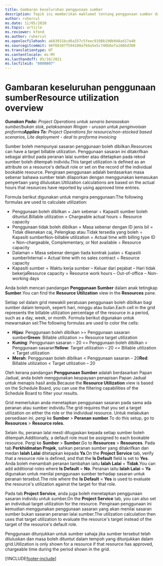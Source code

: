 ```yaml
---
title: Gambaran keseluruhan penggunaan sumber
description: Topik ini memberikan maklumat tentang penggunaan sumber dalam Project Operations.
author: ruhercul
ms.date: 11/05/2020
ms.topic: article
ms.reviewer: kfend
ms.author: ruhercul
ms.openlocfilehash: a683931bcd6a357c5feec9198b190b948ad17a40
ms.sourcegitcommit: 40f68387f594180af64a5e5c748b6efa188bd300
ms.translationtype: HT
ms.contentlocale: ms-MY
ms.lasthandoff: 05/10/2021
ms.locfileid: "6000807"
---
```

# <a name="resource-utilization-overview"></a><span data-ttu-id="668e5-103">Gambaran keseluruhan penggunaan sumber</span><span class="sxs-lookup"><span data-stu-id="668e5-103">Resource utilization overview</span></span>

<span data-ttu-id="668e5-104">_**Gunakan Pada:** Project Operations untuk senario berasaskan sumber/bukan stok, pelaksanaan Ringan - urusan untuk penginvoisan proforma_</span><span class="sxs-lookup"><span data-stu-id="668e5-104">_**Applies To:** Project Operations for resource/non-stocked based scenarios, Lite deployment - deal to proforma invoicing_</span></span>

<span data-ttu-id="668e5-105">Sumber boleh mempunyai sasaran penggunaan boleh dibilkan.</span><span class="sxs-lookup"><span data-stu-id="668e5-105">Resources can have a target billable utilization.</span></span> <span data-ttu-id="668e5-106">Penggunaan sasaran ini ditakrifkan sebagai atribut pada peranan lalai sumber atau ditetapkan pada rekod sumber boleh ditempah individu.</span><span class="sxs-lookup"><span data-stu-id="668e5-106">This target utilization is defined as an attribute on a resource's default role or set on the record of the individual bookable resource.</span></span> <span data-ttu-id="668e5-107">Pengiraan penggunaan adalah berdasarkan masa sebenar bahawa sumber telah dilaporkan dengan menggunakan kemasukan penyertaan yang diluluskan.</span><span class="sxs-lookup"><span data-stu-id="668e5-107">Utilization calculations are based on the actual hours that resources have reported by using approved time entries.</span></span>

<span data-ttu-id="668e5-108">Formula berikut digunakan untuk mengira penggunaan:</span><span class="sxs-lookup"><span data-stu-id="668e5-108">The following formulas are used to calculate utilization:</span></span>

  - <span data-ttu-id="668e5-109">Penggunaan boleh dibilkan = Jam sebenar ÷ Kapasiti sumber boleh dituntut.</span><span class="sxs-lookup"><span data-stu-id="668e5-109">Billable utilization = Chargeable actual hours ÷ Resource capacity</span></span>
  - <span data-ttu-id="668e5-110">Penggunaan tidak boleh dibilkan = Masa sebenar dengan ID jenis bil = Tidak dikenakan caj, Pelengkap atau Tidak tersedia yang boleh ÷ Kapasiti sumber</span><span class="sxs-lookup"><span data-stu-id="668e5-110">Non-billable utilization = Actual time with billing type ID = Non-chargeable, Complementary, or Not available ÷ Resource capacity</span></span>
  - <span data-ttu-id="668e5-111">Dalaman = Masa sebenar dengan tiada kontrak jualan ÷ Kapasiti sumber</span><span class="sxs-lookup"><span data-stu-id="668e5-111">Internal = Actual time with no sales contract ÷ Resource capacity</span></span>
  - <span data-ttu-id="668e5-112">Kapasiti sumber = Waktu kerja sumber – Keluar dari pejabat – Hari tidak bekerja</span><span class="sxs-lookup"><span data-stu-id="668e5-112">Resource capacity = Resource work hours – Out-of-office – Non-working days</span></span>

<span data-ttu-id="668e5-113">Anda boleh mencari pandangan **Penggunaan Sumber** dalam anak tetingkap **Sumber**.</span><span class="sxs-lookup"><span data-stu-id="668e5-113">You can find the **Resource Utilization** view in the **Resources** pane.</span></span>

<span data-ttu-id="668e5-114">Setiap sel dalam grid mewakili peratusan penggunaan boleh dibilkan bagi sumber dalam tempoh, seperti hari, minggu atau bulan.</span><span class="sxs-lookup"><span data-stu-id="668e5-114">Each cell in the grid represents the billable utilization percentage of the resource in a period, such as a day, week, or month.</span></span> <span data-ttu-id="668e5-115">Formula berikut digunakan untuk mewarnakan sel:</span><span class="sxs-lookup"><span data-stu-id="668e5-115">The following formulas are used to color the cells:</span></span>

  - <span data-ttu-id="668e5-116">**Hijau**: Penggunaan boleh dibilkan >= Penggunaan sasaran sumber</span><span class="sxs-lookup"><span data-stu-id="668e5-116">**Green**: Billable utilization >= Resource target utilization</span></span>
  - <span data-ttu-id="668e5-117">**Kuning**: Penggunaan sasaran – 20 <= Penggunaan boleh dibilkan < Penggunaan sasaran</span><span class="sxs-lookup"><span data-stu-id="668e5-117">**Yellow**: Target utilization – 20 <= Billable utilization < Target utilization</span></span>
  - <span data-ttu-id="668e5-118">**Merah**: Penggunaan boleh dibilkan < Penggunaan sasaran – 20</span><span class="sxs-lookup"><span data-stu-id="668e5-118">**Red**: Billable utilization < Target utilization – 20</span></span>

<span data-ttu-id="668e5-119">Oleh kerana pandangan **Penggunaan Sumber** adalah berdasarkan Papan Jadual, anda boleh menggunakan keupayaan penapisan Papan Jadual untuk menapis hasil anda.</span><span class="sxs-lookup"><span data-stu-id="668e5-119">Because the **Resource Utilization** view is based on the Schedule Board, you can use the filtering capabilities of the Schedule Board to filter your results.</span></span>

<span data-ttu-id="668e5-120">Grid memerlukan anda menetapkan penggunaan sasaran pada sama ada peranan atau sumber individu.</span><span class="sxs-lookup"><span data-stu-id="668e5-120">The grid requires that you set a target utilization on either the role or the individual resource.</span></span> <span data-ttu-id="668e5-121">Untuk melakukan persediaan ini, pergi ke **Sumber** > **Peranan sumber**.</span><span class="sxs-lookup"><span data-stu-id="668e5-121">To do this setup, go to **Resources** > **Resource roles**.</span></span>

<span data-ttu-id="668e5-122">Selain itu, peranan lalai mesti ditugaskan kepada setiap sumber boleh ditempah.</span><span class="sxs-lookup"><span data-stu-id="668e5-122">Additionally, a default role must be assigned to each bookable resource.</span></span> <span data-ttu-id="668e5-123">Pergi ke **Sumber** > **Sumber**.</span><span class="sxs-lookup"><span data-stu-id="668e5-123">Go to **Resources** > **Resources**.</span></span> <span data-ttu-id="668e5-124">Pada tab **Perkhidmatan Projek**, sahkan peranan sumber yang ditakrifkan dan medan **Ialah Lalai** ditetapkan kepada **Ya**.</span><span class="sxs-lookup"><span data-stu-id="668e5-124">On the **Project Service** tab, verify that a resource role is defined, and that the **Is Default** field is set to **Yes**.</span></span> <span data-ttu-id="668e5-125">Anda boleh menambah peranan tambahan iaitu **Ialah Lalai** = **Tidak**.</span><span class="sxs-lookup"><span data-stu-id="668e5-125">You can add additional roles where **Is Default** = **No**.</span></span> <span data-ttu-id="668e5-126">Peranan iaitu **Ialah Lalai** = **Ya** digunakan untuk menilai penggunaan sumber terhadap sasaran untuk peranan tersebut.</span><span class="sxs-lookup"><span data-stu-id="668e5-126">The role where the **Is Default** = **Yes** is used to evaluate the resource's utilization against the target for that role.</span></span>

<span data-ttu-id="668e5-127">Pada tab **Project Service**, anda juga boleh menetapkan penggunaan sasaran individu untuk sumber.</span><span class="sxs-lookup"><span data-stu-id="668e5-127">On the **Project Service** tab, you can also set an individual target utilization for the resource.</span></span> <span data-ttu-id="668e5-128">Pengiraan penggunaan ini kemudian menggunakan penggunaan sasaran yang akan menilai sasaran sumber bukan sasaran peranan lalai sumber.</span><span class="sxs-lookup"><span data-stu-id="668e5-128">The utilization calculation then uses that target utilization to evaluate the resource's target instead of the target of the resource's default role.</span></span>

<span data-ttu-id="668e5-129">Penggunaan ditunjukkan untuk sumber sahaja jika sumber tersebut telah diluluskan dan masa boleh dituntut dalam tempoh yang ditunjukkan dalam grid.</span><span class="sxs-lookup"><span data-stu-id="668e5-129">Utilization is only shown for a resource if that resource has approved, chargeable time during the period shown in the grid.</span></span>


[!INCLUDE[footer-include](../includes/footer-banner.md)]